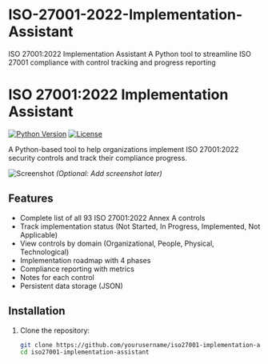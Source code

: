 # ISO-27001-2022-Implementation-Assistant
ISO 27001:2022 Implementation Assistant A Python tool to streamline ISO 27001 compliance with control tracking and progress reporting
# ISO 27001:2022 Implementation Assistant

[![Python Version](https://img.shields.io/badge/python-3.8+-blue.svg)](https://www.python.org/downloads/)
[![License](https://img.shields.io/badge/license-MIT-green.svg)](LICENSE)

A Python-based tool to help organizations implement ISO 27001:2022 security controls and track their compliance progress.

![Screenshot](docs/screenshot.png) *(Optional: Add screenshot later)*

## Features

- Complete list of all 93 ISO 27001:2022 Annex A controls
- Track implementation status (Not Started, In Progress, Implemented, Not Applicable)
- View controls by domain (Organizational, People, Physical, Technological)
- Implementation roadmap with 4 phases
- Compliance reporting with metrics
- Notes for each control
- Persistent data storage (JSON)

## Installation

1. Clone the repository:
   ```bash
   git clone https://github.com/yourusername/iso27001-implementation-assistant.git
   cd iso27001-implementation-assistant
